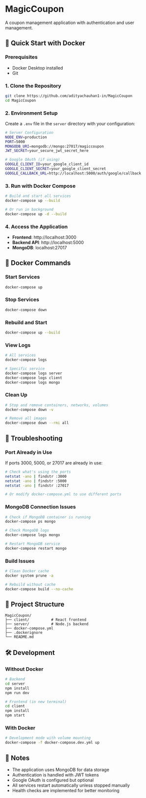 # MagicCoupon

A coupon management application with authentication and user management.

## 🚀 Quick Start with Docker

### Prerequisites
- Docker Desktop installed
- Git

### 1. Clone the Repository
```bash
git clone https://github.com/adityachauhan1-in/MagicCoupon
cd MagicCoupon
```

### 2. Environment Setup
Create a `.env` file in the `server` directory with your configuration:
```bash
# Server Configuration
NODE_ENV=production
PORT=5000
MONGODB_URI=mongodb://mongo:27017/magiccoupon
JWT_SECRET=your_secure_jwt_secret_here

# Google OAuth (if using)
GOOGLE_CLIENT_ID=your_google_client_id
GOOGLE_CLIENT_SECRET=your_google_client_secret
GOOGLE_CALLBACK_URL=http://localhost:5000/auth/google/callback
```

### 3. Run with Docker Compose
```bash
# Build and start all services
docker-compose up --build

# Or run in background
docker-compose up -d --build
```

### 4. Access the Application
- **Frontend**: http://localhost:3000
- **Backend API**: http://localhost:5000
- **MongoDB**: localhost:27017

## 🐳 Docker Commands

### Start Services
```bash
docker-compose up
```

### Stop Services
```bash
docker-compose down
```

### Rebuild and Start
```bash
docker-compose up --build
```

### View Logs
```bash
# All services
docker-compose logs

# Specific service
docker-compose logs server
docker-compose logs client
docker-compose logs mongo
```

### Clean Up
```bash
# Stop and remove containers, networks, volumes
docker-compose down -v

# Remove all images
docker-compose down --rmi all
```

## 🔧 Troubleshooting

### Port Already in Use
If ports 3000, 5000, or 27017 are already in use:
```bash
# Check what's using the ports
netstat -ano | findstr :3000
netstat -ano | findstr :5000
netstat -ano | findstr :27017

# Or modify docker-compose.yml to use different ports
```

### MongoDB Connection Issues
```bash
# Check if MongoDB container is running
docker-compose ps mongo

# Check MongoDB logs
docker-compose logs mongo

# Restart MongoDB service
docker-compose restart mongo
```

### Build Issues
```bash
# Clean Docker cache
docker system prune -a

# Rebuild without cache
docker-compose build --no-cache
```

## 📁 Project Structure
```
MagicCoupon/
├── client/          # React frontend
├── server/          # Node.js backend
├── docker-compose.yml
├── .dockerignore
└── README.md
```

## 🛠️ Development

### Without Docker
```bash
# Backend
cd server
npm install
npm run dev

# Frontend (in new terminal)
cd client
npm install
npm start
```

### With Docker
```bash
# Development mode with volume mounting
docker-compose -f docker-compose.dev.yml up
```

## 📝 Notes
- The application uses MongoDB for data storage
- Authentication is handled with JWT tokens
- Google OAuth is configured but optional
- All services restart automatically unless stopped manually
- Health checks are implemented for better monitoring
